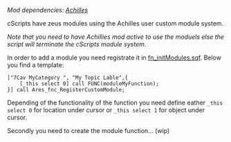 *Mod dependencies: [Achilles](https://github.com/ArmaAchilles/Achilles)*

cScripts have zeus modules using the Achilles user custom module system. 

*Note that you need to have Achillies mod active to use the moduels else the script will terminate the cScripts module system.*

In order to add a module you need registrate it in [fn_initModules.sqf](https://github.com/7Cav/cScripts/blob/master/cScripts/CavFnc/functions/init/fn_initModules.sqf).
Below you find a template:
```
["7Cav MyCategory ", "My Topic Lable",{
    [_this select 0] call FUNC(moduleMyFunction);
}] call Ares_fnc_RegisterCustomModule;
```
Depending of the functionality of the function you need define eather `_this select 0` for location under cursor or `_this select 1` for object under cursor.

Secondly you need to create the module function... (wip)